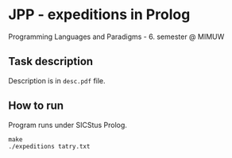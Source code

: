 # JPP - expeditions in Prolog
Programming Languages and Paradigms - 6. semester @ MIMUW
## Task description
Description is in `desc.pdf` file.
## How to run
Program runs under SICStus Prolog.
```
make
./expeditions tatry.txt
```
